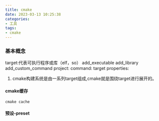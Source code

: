 ```yaml
---
title: cmake
date: 2023-03-13 10:25:38
categories:
- 工具
tags:
- cmake
---
```



### 基本概念

target:代表可执行程序或库（elf，so）
    add_executable
    add_library
    add_custom_command
project:
command:
target properties:


1. cmake构建系统是由一系列target组成,cmake就是围绕target进行展开的。


#### cmake缓存

`cmake cache` 


#### 预设-preset

